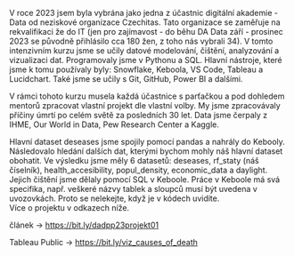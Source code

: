 V roce 2023 jsem byla vybrána jako jedna z účastnic digitální akademie - Data od neziskové organizace Czechitas. Tato organizace se zaměřuje na rekvalifikaci že do IT (jen pro zajímavost - do běhu DA Data září - prosinec 2023 se původně přihlásilo cca 180 žen, z toho nás vybrali 34).
V tomto intenzivním kurzu jsme se učily datové modelování, čištění, analyzování a vizualizaci dat. Programovaly jsme v Pythonu a SQL. Hlavní nástroje, které jsme k tomu používaly byly: Snowflake, Keboola, VS Code, Tableau a Lucidchart. Také jsme se učily s Git, GitHub, Power BI a dalšími.

V rámci tohoto kurzu musela každá účastnice s parťačkou a pod dohledem mentorů zpracovat vlastní projekt dle vlastní volby. My jsme zpracovávaly příčiny úmrtí po celém světě za posledních 30 let. Data jsme čerpaly z IHME, Our World in Data, Pew Research Center a Kaggle.

Hlavní dataset deseases jsme spojily pomocí pandas a nahrály do Kebooly. Následovalo hledání dalších dat, kterými bychom mohly náš hlavní dataset obohatit. Ve výsledku jsme měly 6 datasetů: deseases, rf_staty (náš číselník), health_accesibility, popul_density, economic_data a daylight. Jejich čištění jsme dělaly pomocí SQL v Keboole. Práce v Keboole má svá specifika, např. veškeré názvy tablek a sloupců musí být uvedena v uvozovkách. Proto se nelekejte, když je v kódech uvidíte.              
Více o projektu v odkazech níže.

článek -> https://bit.ly/dadpp23projekt01

Tableau Public -> https://bit.ly/viz_causes_of_death
